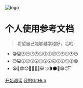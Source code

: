 ![logo](_media/icon.svg)

# 个人使用参考文档

> 希望自己能够越学越好，哈哈

* 😀💻🕐🕑🕒🕓🕔🕕🕖🕗🕘🕙🕚🕛😶
* 😶💻🕜🕝🕞🕟🕠🕡🕢🕣🕤🕥🕦🕧😪
* 😪👀😎😟😤💪💪💪💻🌕🌗🌑🌞😪😴

[开始阅读](README.md)
[我的GitHub](https://github.com/Ashiamd/docsify-notes)